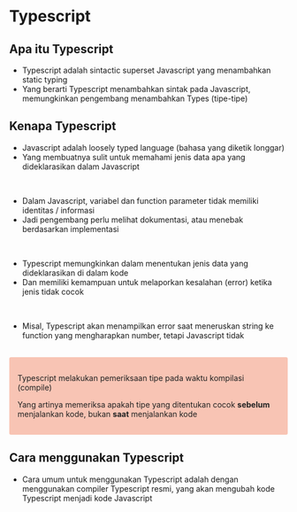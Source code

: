 # Typescript

## Apa itu Typescript

- Typescript adalah sintactic superset Javascript yang menambahkan static typing
- Yang berarti Typescript menambahkan sintak pada Javascript, memungkinkan pengembang menambahkan Types (tipe-tipe)


## Kenapa Typescript

- Javascript adalah loosely typed language (bahasa yang diketik longgar)
- Yang membuatnya sulit untuk memahami jenis data apa yang dideklarasikan dalam Javascript

<br>

- Dalam Javascript, variabel dan function parameter tidak memiliki identitas / informasi
- Jadi pengembang perlu melihat dokumentasi, atau menebak berdasarkan implementasi

<br>

- Typescript memungkinkan dalam menentukan jenis data yang dideklarasikan di dalam kode
- Dan memiliki kemampuan untuk melaporkan kesalahan (error) ketika jenis tidak cocok

<br>

- Misal, Typescript akan menampilkan error saat meneruskan string ke function yang mengharapkan number, tetapi Javascript tidak

<br>

<div style="background-color: #F8C4B4; padding: 15px; color: #222; border-radius: 3px">
  <p>
    Typescript melakukan pemeriksaan tipe pada waktu kompilasi (compile)
  </p>
  <p>
    Yang artinya memeriksa apakah tipe yang ditentukan cocok <strong>sebelum</strong> menjalankan kode, bukan <strong>saat</strong> menjalankan kode
  </p>
</div>


## Cara menggunakan Typescript

- Cara umum untuk menggunakan Typescript adalah dengan menggunakan compiler Typescript resmi, yang akan mengubah kode Typescript menjadi kode Javascript
